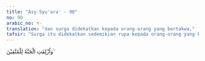 ```yaml
---
title: "Asy-Syu'ara' - 90"
no: 90
arabic_no: ٩٠
translation: "dan surga didekatkan kepada orang-orang yang bertakwa,"
tafsir: "Surga itu didekatkan sedemikian rupa kepada orang-orang yang bertakwa, sehingga dapat dilihat dengan nyata. Bagaimana surga itu didekatkan, diterangkan pada ayat lain:\n\nSedangkan surga didekatkan kepada orang-orang yang bertakwa pada tempat yang tidak jauh (dari mereka). (Qaf/50: 31)\n\nMendekatkan surga kepada orang-orang bertakwa akan menggembirakan mereka karena ketaatan yang telah mereka kerjakan selama di dunia, segera akan membuahkan hasil. Mereka akan segera memasukinya."
---
```

وَاُزْلِفَتِ الْجَنَّةُ لِلْمُتَّقِيْنَ ۙ 